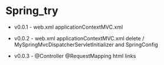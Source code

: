 # Spring_try

* v0.0.1 - web.xml applicationContextMVC.xml

* v0.0.2 - web.xml applicationContextMVC.xml delete / MySpringMvcDispatcherServletInitializer and SpringConfig

* v0.0.3 - @Controller @RequestMapping html links
